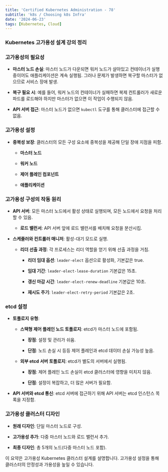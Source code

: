 ```yaml
--- 
title: 'Certified Kubernetes Administration - 78'
subtitle: 'k8s / Choosing k8s Infra'
date: '2024-06-23'
tags: [Kubernetes, Cloud]
---
```


### Kubernetes 고가용성 설계 강의 정리

### 고가용성의 필요성

- **마스터 노드 손실**: 마스터 노드가 다운되면 워커 노드가 살아있고 컨테이너가 실행 중이어도 애플리케이션은 계속 실행됨. 그러나 문제가 발생하면 복구할 마스터가 없으므로 서비스 장애 발생.

- **복구 필요 시**: 예를 들어, 워커 노드의 컨테이너가 실패하면 복제 컨트롤러가 새로운 파드를 로드해야 하지만 마스터가 없으면 이 작업이 수행되지 않음.

- **API 서버 접근**: 마스터 노드가 없으면 `kubectl` 도구를 통해 클러스터에 접근할 수 없음.

### 고가용성 설정

- **중복성 보장**: 클러스터의 모든 구성 요소에 중복성을 제공해 단일 장애 지점을 피함.
  
  - **마스터 노드**
  
  - **워커 노드**
  
  - **제어 플레인 컴포넌트**
  
  - **애플리케이션**

### 고가용성 구성의 작동 원리

- **API 서버**: 모든 마스터 노드에서 활성 상태로 실행되며, 모든 노드에서 요청을 처리할 수 있음.
  
  - **로드 밸런서**: API 서버 앞에 로드 밸런서를 배치해 요청을 분산시킴.
  

- **스케줄러와 컨트롤러 매니저**: 활성-대기 모드로 실행.
  
  - **리더 선출 과정**: 각 프로세스는 리더 역할을 얻기 위해 선출 과정을 거침.
    
    - **리더 임대 옵션**: `leader-elect` 옵션으로 활성화, 기본값은 true.
    
    - **임대 기간**: `leader-elect-lease-duration` 기본값은 15초.
    
    - **갱신 마감 시간**: `leader-elect-renew-deadline` 기본값은 10초.
    
    - **재시도 주기**: `leader-elect-retry-period` 기본값은 2초.

### etcd 설정

- **토폴로지 유형**:
  
  - **스택형 제어 플레인 노드 토폴로지**: etcd가 마스터 노드에 포함됨.
    
    - **장점**: 설정 및 관리가 쉬움.
    
    - **단점**: 노드 손실 시 등등 제어 플레인과 etcd 데이터 손실 가능성 높음.
  
  
  - **외부 etcd 서버 토폴로지**: etcd가 별도의 서버에서 실행됨.
    
    - **장점**: 제어 플레인 노드 손실이 etcd 클러스터에 영향을 미치지 않음.
    
    - **단점**: 설정이 복잡하고, 더 많은 서버가 필요함.


- **API 서버와 etcd 통신**: etcd 서버에 접근하기 위해 API 서버는 etcd 인스턴스 목록을 지정함.

### 고가용성 클러스터 디자인

- **원래 디자인**: 단일 마스터 노드로 구성.

- **고가용성 추가**: 다중 마스터 노드와 로드 밸런서 추가.

- **최종 디자인**: 총 5개의 노드(다중 마스터 노드 포함).

이 요약은 고가용성 Kubernetes 클러스터 설계를 설명합니다. 고가용성 설정을 통해 클러스터의 안정성과 가용성을 높일 수 있습니다.